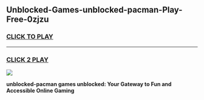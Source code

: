 
## Unblocked-Games-unblocked-pacman-Play-Free-0zjzu
<h3>
<a href="https://premium76.site?title=unblocked-pacman&ref=23A">CLICK TO PLAY</a></h3>
<hr>

<h3>
<a href="https://premium76.site?title=unblocked-pacman&ref=23A">CLICK 2 PLAY</a>
  
</h3>

<a href="https://premium76.site?title=unblocked-pacman&ref=23A"><img src="https://clearcache.store/games.png"></a>


**unblocked-pacman games unblocked: Your Gateway to Fun and Accessible Online Gaming**
